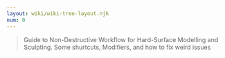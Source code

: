 ```yaml
---
layout: wiki/wiki-tree-layout.njk
num: 0
---
```


> Guide to Non-Destructive Workflow for Hard-Surface Modelling and Sculpting.
> Some shurtcuts, Modifiers, and how to fix weird issues
